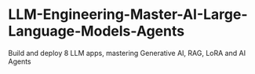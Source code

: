 # LLM-Engineering-Master-AI-Large-Language-Models-Agents
Build and deploy 8 LLM apps, mastering Generative AI, RAG, LoRA and AI Agents
